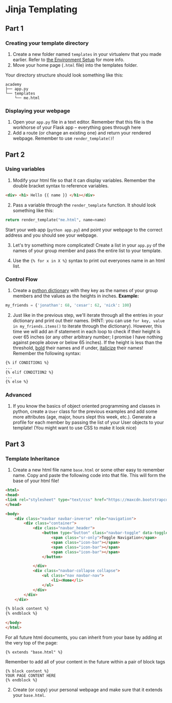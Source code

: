 # Jinja Templating


## Part 1
### Creating your template directory
1. Create a new folder named `templates` in your virtualenv that you made earlier. Refer to [the Environment Setup](https://github.com/AcademyClassOf2017/EnvironmentSetup) for more info.
2. Move your home page (`.html` file) into the templates folder.

Your directory structure should look something like this:
```
academy
├── app.py
└── templates
    └── me.html
```

### Displaying your webpage
1. Open your `app.py` file in a text editor. Remember that this file is the workhorse of your Flask app – everything goes through here
2. Add a route (or change an existing one) and return your rendered webpage. Remember to use `render_template()`!

## Part 2
### Using variables
1. Modify your html file so that it can display variables. Remember the double bracket syntax to reference variables.
```html
<div> <h1> Hello {{ name }} </h1></div>
```

2. Pass a variable through the `render_template` function. It should look something like this:
```python
return render_template("me.html", name=name)
```
Start your web app (`python app.py`) and point your webpage to the correct address and you should see your webpage.

3. Let's try something more complicated! Create a list in your `app.py` of the names of your group member and pass the entire list to your template.

4. Use the `{% for x in X %}` syntax to print out everyones name in an html list.


### Control Flow
1. Create a [python dictionary](https://docs.python.org/2/library/stdtypes.html#dict) with they key as the names of your group members and the values as the heights in inches. **Example:**
```python
my_friends = {'jonathan': 68, 'cesar': 62, 'nick': 100}
```

2. Just like in the previous step, we'll iterate through all the entries in your dictionary and print out their names. (HINT: you can use `for key, value in my_friends.items()` to iterate through the dictionary). However, this time we will add an if statement in each loop to check if their height is over 65 inches (or any other arbitrary number; I promise I have nothing against people above or below 65 inches). If the height is less than the threshold, [bold](https://developer.mozilla.org/en-US/docs/Web/HTML/Element/b) their names and if under, [italicize](https://developer.mozilla.org/en-US/docs/Web/HTML/Element/i) their names!  Remember the following syntax:
```html
{% if CONDITION1 %}
...
{% elif CONDITION2 %}
...
{% else %}
```

### Advanced
1. If you know the basics of object oriented programming and classes in python, create a `User` class for the previous examples and add some more attributes (age, major, hours slept this week, etc.). Generate a profile for each member by passing the list of your User objects to your template! (You might want to use CSS to make it look nice)

## Part 3

### Template Inheritance
1. Create a new html file name `base.html` or some other easy to remember name. Copy and paste the following code into that file. This will form the base of your html file!
```html
<html>
<head>
<link rel="stylesheet" type="text/css" href="https://maxcdn.bootstrapcdn.com/bootstrap/3.3.7/css/bootstrap.min.css">
</head>

<body>
    <div class="navbar navbar-inverse" role="navigation">
        <div class="container">
            <div class="navbar_header">
                <button type="button" class="navbar-toggle" data-toggle="collapse" data-target=".navbar-collapse">
                    <span class="sr-only">Toggle Navigation</span>
                    <span class="icon-bar"></span>
                    <span class="icon-bar"></span>
                    <span class="icon-bar"></span>
                </button>

            </div>
            <div class="navbar-collapse collapse">
                <ul class="nav navbar-nav">
                    <li><Home</li>
                </ul>
            </div>
        </div>
    </div>

{% block content %}
{% endblock %}

</body>
</html>
```
For all future html documents, you can inherit from your base by adding at the very top of the page:
```
{% extends "base.html" %}
```
Remember to add all of your content in the future within a pair of block tags
```
{% block content %}
YOUR PAGE CONTENT HERE
{% endblock %}
```
2. Create (or copy) your personal webpage and make sure that it extends your `base.html`.
